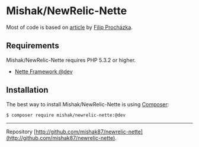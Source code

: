 Mishak/NewRelic-Nette
==========================

Most of code is based on [article](http://filip-prochazka.com/blog/newrelic-monitoring-aplikace-na-nette-frameworku) by [Filip Procházka](https://github.com/hosiplan).

Requirements
------------

Mishak/NewRelic-Nette requires PHP 5.3.2 or higher.

- [Nette Framework @dev](https://github.com/nette/nette)


Installation
------------

The best way to install Mishak/NewRelic-Nette is using  [Composer](http://getcomposer.org/):

```sh
$ composer require mishak/newrelic-nette:@dev
```


-----

Repository [http://github.com/mishak87/newrelic-nette](http://github.com/mishak87/newrelic-nette).